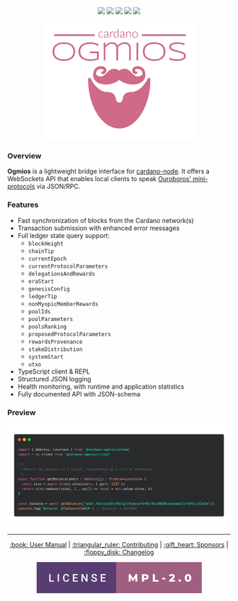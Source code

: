 <p align="center">
<a href='https://github.com/cardanosolutions/ogmios/actions?query=workflow%3A"Continuous Integration"'><img src="https://img.shields.io/github/workflow/status/cardanosolutions/ogmios/Continuous Integration?style=for-the-badge&label=build"/></a> <a href="https://hub.docker.com/r/cardanosolutions"><img src="https://img.shields.io/github/workflow/status/cardanosolutions/ogmios/Docker?style=for-the-badge&label=docker"/></a> <a href='https://github.com/cardanosolutions/ogmios/actions?query=workflow%3A"Nix"'><img src="https://img.shields.io/github/workflow/status/cardanosolutions/ogmios/Nix?style=for-the-badge&label=Nix"/></a> <a href='https://github.com/cardanosolutions/ogmios/actions?query=workflow%3A"User Guide"'><img src="https://img.shields.io/github/workflow/status/cardanosolutions/ogmios/User Guide?style=for-the-badge&label=User guide"/></a> <a href='https://github.com/cardanosolutions/ogmios/actions?query=workflow%3A"Network Synchronization"'><img src="https://img.shields.io/github/workflow/status/cardanosolutions/ogmios/Network Synchronization?style=for-the-badge&label=Nightly"/></a>
  </table>
</p>

<p align="center">
  <img src="server/static/assets/logo.png" height=266 width=341 alt="ogmios" />
</p>

### Overview

**Ogmios** is a lightweight bridge interface for [cardano-node](https://github.com/input-output-hk/cardano-node/). It offers a WebSockets API that enables local clients to speak [Ouroboros' mini-protocols](https://hydra.iohk.io/build/1070091/download/1/network.pdf#chapter.3) via JSON/RPC.

### Features

- Fast synchronization of blocks from the Cardano network(s)
- Transaction submission with enhanced error messages
- Full ledger state query support:
  - `blockHeight`
  - `chainTip`
  - `currentEpoch`
  - `currentProtocolParameters`
  - `delegationsAndRewards`
  - `eraStart`
  - `genesisConfig`
  - `ledgerTip`
  - `nonMyopicMemberRewards`
  - `poolIds`
  - `poolParameters`
  - `poolsRanking`
  - `proposedProtocolParameters`
  - `rewardsProvenance`
  - `stakeDistribution`
  - `systemStart`
  - `utxo`
- TypeScript client & REPL
- Structured JSON logging 
- Health monitoring, with runtime and application statistics
- Fully documented API with JSON-schema


### Preview

<p align="center">
  <img src=".github/preview.png" alt="Ogmios TypeScript Client Preview">
</p>

<hr/>

<p align="center">
  <a href="https://cardanosolutions.github.io/ogmios">:book: User Manual</a>
  |
  <a href="CONTRIBUTING.md">:triangular_ruler: Contributing</a>
  |
  <a href="SPONSORS.md">:gift_heart: Sponsors</a>
  |
  <a href="CHANGELOG.md">:floppy_disk: Changelog</a>
</p>

<p align="center"><a href="https://github.com/cardanosolutions/ogmios/blob/master/LICENSE"><img src=".github/license.svg" alt="license=MPL-2.0" /></a></p>
